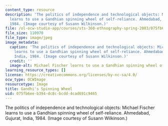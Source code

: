 ```yaml
---
content_type: resource
description: 'The politics of independence and technological objects: Michael Fischer
  learns to use a Gandhian spinning wheel of self-reliance. Ahmedabad, Gujurat, India,
  1984. (Image courtesy of Susann Wilkinson.)'
file: /ol-ocw-studio-app/courses/sts-360-ethnography-spring-2003/075fb6eeb394dc8cbcdd4cad691c9465_sts-360s03.jpg
file_size: 110970
file_type: image/jpeg
image_metadata:
  caption: 'The politics of independence and technological objects: Michael Fischer
    learns to use a Gandhian spinning wheel of self-reliance. Ahmedabad, Gujurat,
    India, 1984. (Image courtesy of Susann Wilkinson.)'
  credit: ''
  image-alt: Michael Fischer learns to use a Gandhian spinning wheel of self-reliance.
learning_resource_types: []
license: https://creativecommons.org/licenses/by-nc-sa/4.0/
ocw_type: OCWImage
resourcetype: Image
title: Gandhi's Spinning Wheel
uid: 075fb6ee-b394-dc8c-bcdd-4cad691c9465
---
```

The politics of independence and technological objects: Michael Fischer learns to use a Gandhian spinning wheel of self-reliance. Ahmedabad, Gujurat, India, 1984. (Image courtesy of Susann Wilkinson.)
